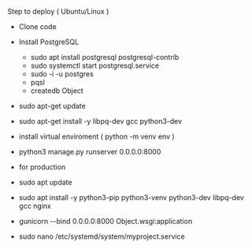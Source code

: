 Step to deploy ( Ubuntu/Linux )
- Clone code
- Install PostgreSQL
    -  sudo apt install postgresql postgresql-contrib
    -  sudo systemctl start postgresql.service
    -  sudo -i -u postgres
    -  pqsl
    -  createdb Object
- sudo apt-get update
- sudo apt-get install -y libpq-dev gcc python3-dev
- install virtual enviroment ( python -m venv env )
- python3 manage.py runserver 0.0.0.0:8000

- for production
- sudo apt update
- sudo apt install -y python3-pip python3-venv python3-dev libpq-dev gcc nginx
- gunicorn --bind 0.0.0.0:8000 Object.wsgi:application
- sudo nano /etc/systemd/system/myproject.service


